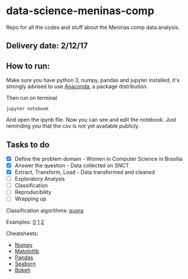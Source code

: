 # data-science-meninas-comp

Repo for all the codes and stuff about the Meninas.comp data analysis.

## Delivery date: 2/12/17

## How to run:

Make sure you have python 3, numpy, pandas and jupyter installed, it's strongly advised to use [Anaconda](https://www.anaconda.com/download/), a package distribution.

Then run on terminal 

```
jupyter notebook
```

And open the ipynb file. Now you can see and edit the notebook. Just reminding you that the csv is not yet available publicly.

## Tasks to do

- [X] Define the problem domain - Women in Computer Science in Brasília
- [X] Answer the question - Data collected on SNCT
- [X] Extract, Transform, Load - Data transformed and cleaned
- [ ] Exploratory Analysis
- [ ] Classification
- [ ] Reproducibility
- [ ] Wrapping up

Classification algorithms: [quora](https://www.quora.com/What-are-the-advantages-of-different-classification-algorithms)

Examples: [0](http://nb.bianp.net/sort/views/) [1](https://github.com/rhiever/Data-Analysis-and-Machine-Learning-Projects/blob/master/example-data-science-notebook/Example%20Machine%20Learning%20Notebook.ipynb) [2](http://nbviewer.jupyter.org/urls/gist.github.com/wesm/4757075/raw/a72d3450ad4924d0e74fb57c9f62d1d895ea4574/PandasTour.ipynb)

Cheatsheets: 
- [Numpy](http://datacamp-community.s3.amazonaws.com/e6b8c7d1-6e9b-41c5-879f-7f82325cb18f)
- [Matplotlib](http://datacamp-community.s3.amazonaws.com/28b8210c-60cc-4f13-b0b4-5b4f2ad4790b)
- [Pandas](http://datacamp-community.s3.amazonaws.com/ef72e7cf-4768-4ff0-8e90-dfd7a1b23f10)
- [Seaborn](http://datacamp-community.s3.amazonaws.com/f9f06e72-519a-4722-9912-b5de742dbac4)
- [Bokeh](http://datacamp-community.s3.amazonaws.com/f9511cf4-abb9-4f52-9663-ea93b29ee4b7)
